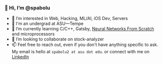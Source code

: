 ### 👋 Hi, I’m @spabolu
- 👀 I’m interested in Web, Hacking, ML/AI, iOS Dev, Servers
- 🏢 I'm an undergrad at ASU—Tempe
- 🌱 I’m currently learning C/C++, Gatsby, [Neural Networks From Scratch](https://nnfs.io) and microprocessors
- 💞️ I’m looking to collaborate on stock-analyzer
- 📫 Feel free to reach out, even if you don't have anything specific to ask. My email is hello at `spabolu2 at asu dot edu`. or connect with me on [LinkedIn](https://www.linkedin.com/in/spabolu/)

<!---
spabolu/spabolu is a ✨ special ✨ repository because its `README.md` (this file) appears on your GitHub profile.
You can click the Preview link to take a look at your changes. It is magical! 🕺🏽
--->
